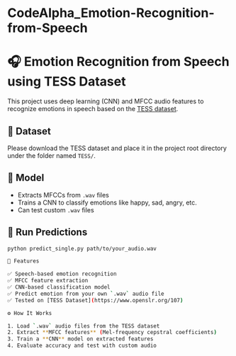 # CodeAlpha_Emotion-Recognition-from-Speech
# 🎧 Emotion Recognition from Speech using TESS Dataset

This project uses deep learning (CNN) and MFCC audio features to recognize emotions in speech based on the [TESS dataset](https://www.openslr.org/107).

## 📂 Dataset

Please download the TESS dataset and place it in the project root directory under the folder named `TESS/`.

## 🧠 Model

- Extracts MFCCs from `.wav` files
- Trains a CNN to classify emotions like happy, sad, angry, etc.
- Can test custom `.wav` files

## 🧪 Run Predictions

```bash
python predict_single.py path/to/your_audio.wav

📌 Features

✅ Speech-based emotion recognition  
✅ MFCC feature extraction  
✅ CNN-based classification model  
✅ Predict emotion from your own `.wav` audio file  
✅ Tested on [TESS Dataset](https://www.openslr.org/107)

⚙️ How It Works

1. Load `.wav` audio files from the TESS dataset
2. Extract **MFCC features** (Mel-frequency cepstral coefficients)
3. Train a **CNN** model on extracted features
4. Evaluate accuracy and test with custom audio

